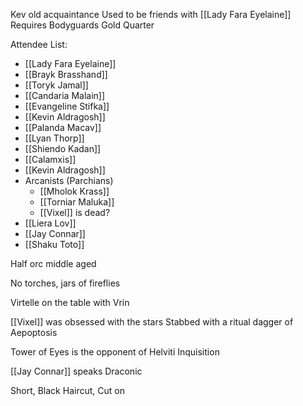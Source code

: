 Kev old acquaintance
Used to be friends with [[Lady Fara Eyelaine]]
Requires Bodyguards
Gold Quarter

Attendee List:
- [[Lady Fara Eyelaine]]  
- [[Brayk Brasshand]]  
- [[Toryk Jamal]]  
- [[Candaria Malain]]  
- [[Evangeline Stifka]]  
- [[Kevin Aldragosh]]  
- [[Palanda Macav]]  
- [[Lyan Thorp]]
- [[Shiendo Kadan]]
- [[Calamxis]]
- [[Kevin Aldragosh]]
- Arcanists (Parchians)
	- [[Mholok Krass]]
	- [[Torniar Maluka]]
	- [[Vixel]] is dead?
- [[Liera Lov]]
- [[Jay Connar]]
- [[Shaku Toto]]

Half orc middle aged

No torches, jars of fireflies

Virtelle on the table with Vrin

[[Vixel]] was obsessed with the stars
	Stabbed with a ritual dagger of Aepoptosis

Tower of Eyes is the opponent of Helviti Inquisition

[[Jay Connar]] speaks Draconic

Short, Black Haircut, Cut on 